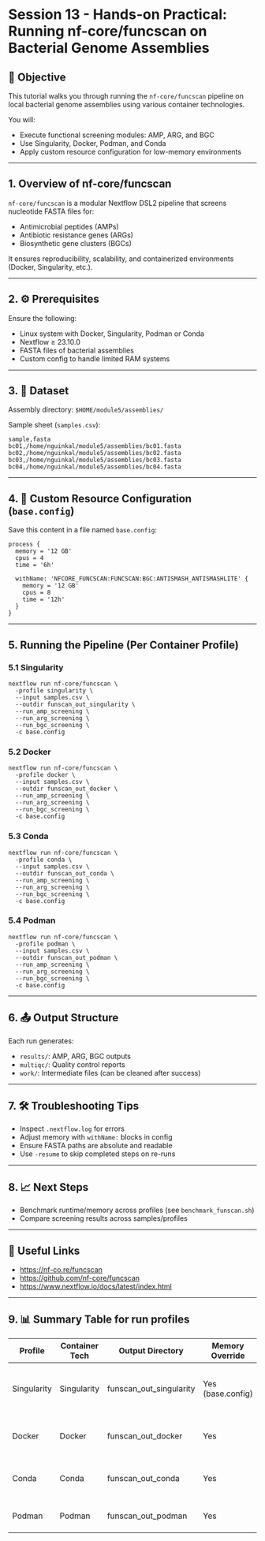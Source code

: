 # Session 13 - Hands-on Practical: Running nf-core/funcscan on Bacterial Genome Assemblies

## 🎯 Objective

This tutorial walks you through running the `nf-core/funcscan` pipeline on local bacterial genome assemblies using various container technologies.

You will:
- Execute functional screening modules: AMP, ARG, and BGC
- Use Singularity, Docker, Podman, and Conda
- Apply custom resource configuration for low-memory environments

---

## 1. Overview of nf-core/funcscan

`nf-core/funcscan` is a modular Nextflow DSL2 pipeline that screens nucleotide FASTA files for:

- Antimicrobial peptides (AMPs)
- Antibiotic resistance genes (ARGs)
- Biosynthetic gene clusters (BGCs)

It ensures reproducibility, scalability, and containerized environments (Docker, Singularity, etc.).

---

## 2. ⚙️ Prerequisites

Ensure the following:
- Linux system with Docker, Singularity, Podman or Conda
- Nextflow ≥ 23.10.0
- FASTA files of bacterial assemblies
- Custom config to handle limited RAM systems

---

## 3. 📂 Dataset

Assembly directory: `$HOME/module5/assemblies/`

Sample sheet (`samples.csv`):

```
sample,fasta
bc01,/home/nguinkal/module5/assemblies/bc01.fasta
bc02,/home/nguinkal/module5/assemblies/bc02.fasta
bc03,/home/nguinkal/module5/assemblies/bc03.fasta
bc04,/home/nguinkal/module5/assemblies/bc04.fasta
```

---

## 4. 🧾 Custom Resource Configuration (`base.config`)

Save this content in a file named `base.config`:

```
process {
  memory = '12 GB'
  cpus = 4
  time = '6h'

  withName: 'NFCORE_FUNCSCAN:FUNCSCAN:BGC:ANTISMASH_ANTISMASHLITE' {
    memory = '12 GB'
    cpus = 8
    time = '12h'
  }
}
```

---

## 5. Running the Pipeline (Per Container Profile)

### 5.1 Singularity

```
nextflow run nf-core/funcscan \
  -profile singularity \
  --input samples.csv \
  --outdir funscan_out_singularity \
  --run_amp_screening \
  --run_arg_screening \
  --run_bgc_screening \
  -c base.config
```

### 5.2 Docker

```
nextflow run nf-core/funcscan \
  -profile docker \
  --input samples.csv \
  --outdir funscan_out_docker \
  --run_amp_screening \
  --run_arg_screening \
  --run_bgc_screening \
  -c base.config
```

### 5.3 Conda

```
nextflow run nf-core/funcscan \
  -profile conda \
  --input samples.csv \
  --outdir funscan_out_conda \
  --run_amp_screening \
  --run_arg_screening \
  --run_bgc_screening \
  -c base.config
```

### 5.4 Podman

```
nextflow run nf-core/funcscan \
  -profile podman \
  --input samples.csv \
  --outdir funscan_out_podman \
  --run_amp_screening \
  --run_arg_screening \
  --run_bgc_screening \
  -c base.config
```

---

## 6. 📤 Output Structure

Each run generates:

- `results/`: AMP, ARG, BGC outputs
- `multiqc/`: Quality control reports
- `work/`: Intermediate files (can be cleaned after success)

---

## 7. 🛠️ Troubleshooting Tips

- Inspect `.nextflow.log` for errors
- Adjust memory with `withName:` blocks in config
- Ensure FASTA paths are absolute and readable
- Use `-resume` to skip completed steps on re-runs

---

## 8. 📈 Next Steps

- Benchmark runtime/memory across profiles (see `benchmark_funscan.sh`)
- Compare screening results across samples/profiles

---

## 🔗 Useful Links

- https://nf-co.re/funcscan
- https://github.com/nf-core/funcscan
- https://www.nextflow.io/docs/latest/index.html

---

## 9. 📊 Summary Table for run profiles

| Profile     | Container Tech | Output Directory        | Memory Override | Notes                                |
|-------------|----------------|-------------------------|------------------|----------------------------------------|
| Singularity | Singularity    | funscan_out_singularity | Yes (base.config) | Ideal for HPC, no root access needed |
| Docker      | Docker         | funscan_out_docker      | Yes              | Needs Docker daemon (sudo/root)       |
| Conda       | Conda          | funscan_out_conda       | Yes              | Use where containers are not allowed  |
| Podman      | Podman         | funscan_out_podman      | Yes              | Rootless container alternative        |
